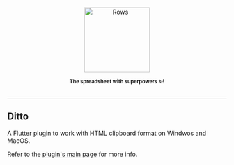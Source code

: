 <p align="center">
  <a href="https://rows.com">
  <br />
  <img src="https://rows.com/media/logo.svg" alt="Rows" width="150"/>
  <br />

  </a>
</p>

<p align="center">
<sub><strong>The spreadsheet with superpowers ✨!</strong></sub>
<br />
<br />
</p>

---

## Ditto

A Flutter plugin to work with HTML clipboard format on Windwos and MacOS.

Refer to the [plugin's main page](/packages/ditto/README.md) for more info.

